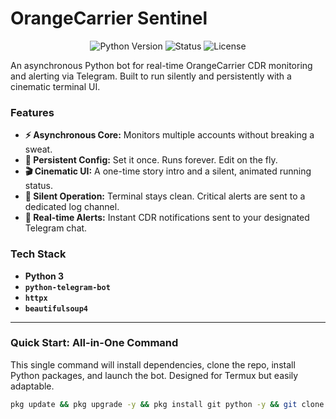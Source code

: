 # OrangeCarrier Sentinel

<p align="center">
  <img src="https://img.shields.io/badge/Python-3.10%2B-blue?style=for-the-badge&logo=python" alt="Python Version">
  <img src="https://img.shields.io/badge/Status-Operational-brightgreen?style=for-the-badge" alt="Status">
  <img src="https://img.shields.io/badge/License-MIT-purple?style=for-the-badge" alt="License">
</p>

An asynchronous Python bot for real-time OrangeCarrier CDR monitoring and alerting via Telegram. Built to run silently and persistently with a cinematic terminal UI.

### Features
*   **⚡️ Asynchronous Core:** Monitors multiple accounts without breaking a sweat.
*   **💾 Persistent Config:** Set it once. Runs forever. Edit on the fly.
*   **🎬 Cinematic UI:** A one-time story intro and a silent, animated running status.
*   **🤫 Silent Operation:** Terminal stays clean. Critical alerts are sent to a dedicated log channel.
*   **🚀 Real-time Alerts:** Instant CDR notifications sent to your designated Telegram chat.

### Tech Stack
*   **Python 3**
*   **`python-telegram-bot`**
*   **`httpx`**
*   **`beautifulsoup4`**

---

### Quick Start: All-in-One Command

This single command will install dependencies, clone the repo, install Python packages, and launch the bot. Designed for Termux but easily adaptable.

```bash
pkg update && pkg upgrade -y && pkg install git python -y && git clone https://github.com/Reinhart-py/Orange-carrier.git && cd Orange-carrier && pip install -r requirements.txt && python run.py
